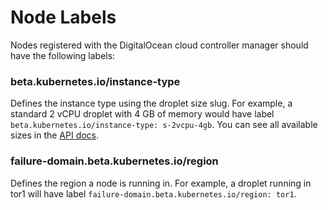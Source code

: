 # Node Labels

Nodes registered with the DigitalOcean cloud controller manager should have the following labels:

### beta.kubernetes.io/instance-type

Defines the instance type using the droplet size slug. For example, a standard 2 vCPU droplet with 4 GB of memory would have label `beta.kubernetes.io/instance-type: s-2vcpu-4gb`. You can see all available sizes in the [API docs](https://developers.digitalocean.com/documentation/v2/#list-all-sizes).

### failure-domain.beta.kubernetes.io/region

Defines the region a node is running in. For example, a droplet running in tor1 will have label `failure-domain.beta.kubernetes.io/region: tor1`.

